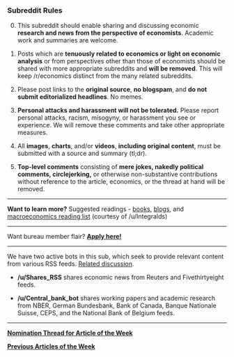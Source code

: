 ### Subreddit Rules

0. This subreddit should enable sharing and discussing economic **research and news from the perspective of economists**. Academic work and summaries are welcome. 

0. Posts which are **tenuously related to economics or light on economic analysis** or from perspectives other than those of economists should be shared with more appropriate subreddits and **will be removed**. This will keep /r/economics distinct from the many related subreddits.  

0. Please post links to the **original source**, **no blogspam**, and **do not submit editorialized headlines**. No memes.

0. **Personal attacks and harassment will not be tolerated.** Please report personal attacks, racism, misogyny, or harassment you see or experience. We will remove these comments and take other appropriate measures.

0. All **images**, **charts**, and/or **videos**, **including original content**, must be submitted with a source and summary (tl;dr).

0. **Top-level comments** consisting of **mere jokes, nakedly political comments, circlejerking,** or otherwise non-substantive contributions without reference to the article, economics, or the thread at hand will be removed.

---

**Want to learn more?** Suggested readings - [books](http://www.reddit.com/r/Economics/wiki/reading/), [blogs](http://www.reddit.com/r/Economics/wiki/blogs), and [macroeconomics reading list](http://integdomain.wordpress.com/reading-list/) (courtesy of /u/Integralds)

---

Want bureau member flair? [**Apply here!**](https://www.reddit.com/r/Economics/comments/5cbu93/call_for_bureau_member_flair_5/)

---

We have two active bots in this sub, which seek to provide relevant content from various RSS feeds.  [Related discussion](http://www.reddit.com/r/Economics/comments/25yjr1/announcing_the_provision_of_rss_feeds_into/).

- **/u/Shares_RSS**  shares economic news from Reuters and Fivethirtyeight feeds. 

- **/u/Central_bank_bot** shares working papers and academic research from NBER, German Bundesbank, Bank of Canada, Banque Nationale Suisse, CEPS, and the National Bank of Belgium feeds. 

---

[**Nomination Thread for Article of the Week**](http://www.reddit.com/r/Economics/comments/2xlknu/article_of_the_week_topic_of_the_month_nomination/) 

[**Previous Articles of the Week**](http://www.reddit.com/r/Economics/search?q=%22article+of+the+week%22&sort=new&restrict_sr=on&t=all)

